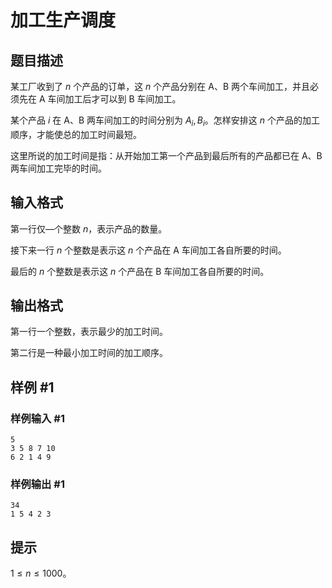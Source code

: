 # 加工生产调度

## 题目描述

某工厂收到了 $n$ 个产品的订单，这 $n$ 个产品分别在 A、B 两个车间加工，并且必须先在 A 车间加工后才可以到 B 车间加工。

某个产品 $i$ 在 A、B 两车间加工的时间分别为 $A_i,B_i$。怎样安排这 $n$ 个产品的加工顺序，才能使总的加工时间最短。

这里所说的加工时间是指：从开始加工第一个产品到最后所有的产品都已在 A、B 两车间加工完毕的时间。


## 输入格式

第一行仅—个整数 $n$，表示产品的数量。

接下来一行 $n$ 个整数是表示这 $n$ 个产品在 A 车间加工各自所要的时间。

最后的 $n$ 个整数是表示这 $n$ 个产品在 B 车间加工各自所要的时间。


## 输出格式

第一行一个整数，表示最少的加工时间。

第二行是一种最小加工时间的加工顺序。


## 样例 #1

### 样例输入 #1
```
5
3 5 8 7 10
6 2 1 4 9
```

### 样例输出 #1

```
34
1 5 4 2 3
```

## 提示

$1\leq n\leq 1000$。

